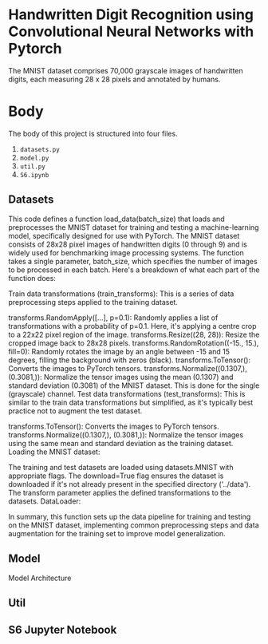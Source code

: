 # Handwritten Digit Recognition using Convolutional Neural Networks with Pytorch

The MNIST dataset comprises 70,000 grayscale images of handwritten digits, each measuring 28 x 28 pixels and annotated by humans. 

# Body 
The body of this project is structured into four files.


1. `datasets.py`
2. `model.py`
3. `util.py`
4. `S6.ipynb` 

## Datasets

This code defines a function load_data(batch_size) that loads and preprocesses the MNIST dataset for training and testing a machine-learning model, specifically designed for use with PyTorch. The MNIST dataset consists of 28x28 pixel images of handwritten digits (0 through 9) and is widely used for benchmarking image processing systems. The function takes a single parameter, batch_size, which specifies the number of images to be processed in each batch. Here's a breakdown of what each part of the function does:

Train data transformations (train_transforms): This is a series of data preprocessing steps applied to the training dataset.

transforms.RandomApply([...], p=0.1): Randomly applies a list of transformations with a probability of p=0.1. Here, it's applying a centre crop to a 22x22 pixel region of the image.
transforms.Resize((28, 28)): Resize the cropped image back to 28x28 pixels.
transforms.RandomRotation((-15., 15.), fill=0): Randomly rotates the image by an angle between -15 and 15 degrees, filling the background with zeros (black).
transforms.ToTensor(): Converts the images to PyTorch tensors.
transforms.Normalize((0.1307,), (0.3081,)): Normalize the tensor images using the mean (0.1307) and standard deviation (0.3081) of the MNIST dataset. This is done for the single (grayscale) channel.
Test data transformations (test_transforms): This is similar to the train data transformations but simplified, as it's typically best practice not to augment the test dataset.

transforms.ToTensor(): Converts the images to PyTorch tensors.
transforms.Normalize((0.1307,), (0.3081,)): Normalize the tensor images using the same mean and standard deviation as the training dataset.
Loading the MNIST dataset:

The training and test datasets are loaded using datasets.MNIST with appropriate flags. The download=True flag ensures the dataset is downloaded if it's not already present in the specified directory ('../data'). The transform parameter applies the defined transformations to the datasets.
DataLoader:

In summary, this function sets up the data pipeline for training and testing on the MNIST dataset, implementing common preprocessing steps and data augmentation for the training set to improve model generalization.

## Model
Model Architecture 




## Util


## S6 Jupyter Notebook
